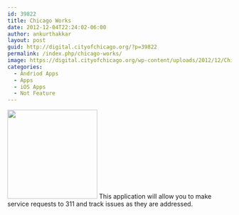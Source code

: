 ```yaml
---
id: 39822
title: Chicago Works
date: 2012-12-04T22:24:02-06:00
author: ankurthakkar
layout: post
guid: http://digital.cityofchicago.org/?p=39822
permalink: /index.php/chicago-works/
image: https://digital.cityofchicago.org/wp-content/uploads/2012/12/ChicagoWorks1.png
categories:
  - Andriod Apps
  - Apps
  - iOS Apps
  - Not Feature
---
```

[<img loading="lazy" class="aligncenter size-full wp-image-39824" title="ChicagoWorks" alt="" src="http://digital.cityofchicago.org/wp-content/uploads/2012/12/ChicagoWorks1.png" width="202" height="200" srcset="https://digital.cityofchicago.org/wp-content/uploads/2012/12/ChicagoWorks1.png 202w, https://digital.cityofchicago.org/wp-content/uploads/2012/12/ChicagoWorks1-150x150.png 150w" sizes="(max-width: 202px) 100vw, 202px" />](http://www.chicagoworksapp.com/ "Chicago Works") This application will allow you to make service requests to 311 and track issues as they are addressed.[  
](http://digital.cityofchicago.org/wp-content/uploads/2012/12/ChicagoWorks.png)